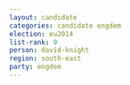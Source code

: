 ```yaml
---
layout: candidate
categories: candidate engdem
election: eu2014
list-rank: 9
person: david-knight
region: south-east
party: engdem
---
```

